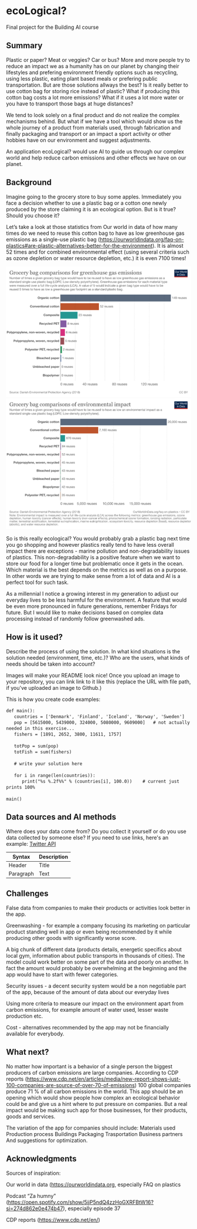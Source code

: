 # ecoLogical?
Final project for the Building AI course

<!-- This is the markdown template for the final project of the Building AI course, 
created by Reaktor Innovations and University of Helsinki. 
Copy the template, paste it to your GitHub README and edit! -->


## Summary

Plastic or paper? Meat or veggies? Car or bus?
More and more people try to reduce an impact we as a humanity has on our planet by changing their lifestyles and prefering environment friendly options such as recycling, using less plastic, eating plant based meals or prefering public transportation. But are those solutions allways the best? Is it really better to use cotton bag for storing rice instead of plastic?  What if producing this cotton bag costs a lot more emissions? What if it uses a lot more water or you have to transport those bags at huge distances?

We tend to look solely on a final product and do not realize the complex mechanisms behind. But what if we have a tool which would show us the whole journey of a product from materials used, through fabrication and finally packaging and transport or an impact a sport activity or other hobbies have on our environment and suggest adjustments. 

An application ecoLogical? would use AI to guide us through our complex world and help reduce carbon emissions and other effects we have on our planet.




## Background

Imagine going to the grocery store to buy some apples. Immediately you face a decision whether to use a plastic bag or a cotton one newly produced by the store claiming it is an ecological option. But is it true? Should you choose it? 

Let’s take a look at those statistics from Our world in data of how many times do we need to reuse this cotton bag to have as low greenhouse gas emissions as a single-use plastic bag (https://ourworldindata.org/faq-on-plastics#are-plastic-alternatives-better-for-the-environment). It is almost 52 times and for combined environmental effect (using several criteria such as ozone depletion or water resource depletion, etc.) it is even 7100 times! 

![grocery](grocery-bag-comparisons-ghg.png)
![grocery.env.](grocery-bag-environmental-impact.png)

So is this really ecological? You would probably grab a plastic bag next time you go shopping and however plastics really tend to have less overall impact there are exceptions - marine pollution and non-degradability issues of plastics. This non-degradability is a positive feature when we want to store our food for a longer time but problematic once it gets in the ocean. Which material is the best depends on the metrics as well as on a purpose. In other words we are trying to make sense from a lot of data and AI is a perfect tool for such task.

As a millennial I notice a growing interest in my generation to adjust our everyday lives to be less harmful for the environment. A feature that would be even more pronounced in future generations, remember Fridays for future. But I would like to make decisions based on complex data processing instead of randomly follow greenwashed ads.

## How is it used?

Describe the process of using the solution. In what kind situations is the solution needed (environment, time, etc.)? Who are the users, what kinds of needs should be taken into account?

Images will make your README look nice!
Once you upload an image to your repository, you can link link to it like this (replace the URL with file path, if you've uploaded an image to Github.)



This is how you create code examples:
```
def main():
   countries = ['Denmark', 'Finland', 'Iceland', 'Norway', 'Sweden']
   pop = [5615000, 5439000, 324000, 5080000, 9609000]   # not actually needed in this exercise...
   fishers = [1891, 2652, 3800, 11611, 1757]

   totPop = sum(pop)
   totFish = sum(fishers)

   # write your solution here

   for i in range(len(countries)):
      print("%s %.2f%%" % (countries[i], 100.0))    # current just prints 100%

main()
```


## Data sources and AI methods
Where does your data come from? Do you collect it yourself or do you use data collected by someone else?
If you need to use links, here's an example:
[Twitter API](https://developer.twitter.com/en/docs)

| Syntax      | Description |
| ----------- | ----------- |
| Header      | Title       |
| Paragraph   | Text        |

## Challenges

False data from companies to make their products or activities look better in the app. 

Greenwashing - for example a company focusing its marketing on particular product standing well in app or even being recommended by it while producing other goods with significantly worse score.

A big chunk of different data (products details, energetic specifics about local gym, information about public transports in thousands of cities). The model could work better on some part of the data and poorly on another. In fact the amount would probably be overwhelming at the beginning and the app would have to start with fewer categories.

Security issues - a decent security system would be a non negotiable part of the app, because of the amount of data about our everyday lives

Using more criteria to measure our impact on the environment apart from carbon emissions, for example amount of water used, lesser waste production etc.

Cost - alternatives recommended by the app may not be financially available for everybody. 


## What next?

No matter how important is a behavior of a single person the biggest producers of carbon emissions are large companies. According to CDP reports (https://www.cdp.net/en/articles/media/new-report-shows-just-100-companies-are-source-of-over-70-of-emissions) 100 global companies produce 71 % of all carbon emissions in the world. This app should be an opening which would show people how complex an ecological behavior could be and give us a hint where to put pressure on companies. But a real impact would be making such app for those businesses, for their products, goods and services. 

The variation of the app for companies should include:
Materials used
Production process
Buildings
Packaging
Trasportation
Business partners
And suggestions for optimization.

## Acknowledgments

Sources of inspiration:

Our world in data (https://ourworldindata.org, especially FAQ on plastics 

Podcast “Za humny” (https://open.spotify.com/show/5ijP5ndQ4zzHoGXRFBtW16?si=274d862e0e474b47), especially episode 37

CDP reports (https://www.cdp.net/en/)


